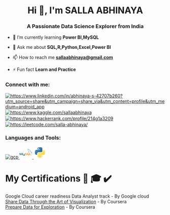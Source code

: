 <h1 align="center">Hi 👋, I'm SALLA ABHINAYA</h1>
<h3 align="center">A Passionate Data Science Explorer from India</h3>

- 🌱 I’m currently learning **Power BI,MySQL**

- 💬 Ask me about **SQL,R,Python,Excel,Power BI**

- 📫 How to reach me **sallaabhinaya@gmail.com** 

- ⚡ Fun fact **Learn and Practice**

<h3 align="left">Connect with me:</h3>
<p align="left">
<a href="https://linkedin.com/in/https://www.linkedin.com/in/abhinaya-s-42707b260?utm_source=share&utm_campaign=share_via&utm_content=profile&utm_medium=android_app" target="blank"><img align="center" src="https://raw.githubusercontent.com/rahuldkjain/github-profile-readme-generator/master/src/images/icons/Social/linked-in-alt.svg" alt="https://www.linkedin.com/in/abhinaya-s-42707b260?utm_source=share&utm_campaign=share_via&utm_content=profile&utm_medium=android_app" height="30" width="40" /></a>
<a href="https://kaggle.com/https://www.kaggle.com/sallaabhinaya" target="blank"><img align="center" src="https://raw.githubusercontent.com/rahuldkjain/github-profile-readme-generator/master/src/images/icons/Social/kaggle.svg" alt="https://www.kaggle.com/sallaabhinaya" height="30" width="40" /></a>
<a href="https://www.hackerrank.com/https://www.hackerrank.com/profile/214g1a3209" target="blank"><img align="center" src="https://raw.githubusercontent.com/rahuldkjain/github-profile-readme-generator/master/src/images/icons/Social/hackerrank.svg" alt="https://www.hackerrank.com/profile/214g1a3209" height="30" width="40" /></a>
<a href="https://www.leetcode.com/https://leetcode.com/salla-abhinaya/" target="blank"><img align="center" src="https://raw.githubusercontent.com/rahuldkjain/github-profile-readme-generator/master/src/images/icons/Social/leet-code.svg" alt="https://leetcode.com/salla-abhinaya/" height="30" width="40" /></a>
</p>

<h3 align="left">Languages and Tools:</h3>
<p align="left">  <a href="https://cloud.google.com" target="_blank" rel="noreferrer"> <img src="https://www.vectorlogo.zone/logos/google_cloud/google_cloud-icon.svg" alt="gcp" width="40" height="40"/> </a>  <a href="https://www.mysql.com/" target="_blank" rel="noreferrer"> <img src="https://raw.githubusercontent.com/devicons/devicon/master/icons/mysql/mysql-original-wordmark.svg" alt="mysql" width="40" height="40"/> </a> <a href="https://www.python.org" target="_blank" rel="noreferrer"> <img src="https://raw.githubusercontent.com/devicons/devicon/master/icons/python/python-original.svg" alt="python" width="40" height="40"/> </a> </p>

# My Certifications 📜 🎓 ✔️
Google Cloud career readiness Data Analyst track - By Google cloud <br>
[Share Data Through the Art of Visualization](https://coursera.org/share/9810a775bf08e2b3b5bfaaa975782b41) - By Coursera <br>
[Prepare Data for Exploration](https://coursera.org/share/516fa7d10e7b719e0801d977206ee275) - By Coursera

